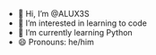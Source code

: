 - 👋 Hi, I’m @ALUX3S
- 👀 I’m interested in learning to code
- 🌱 I’m currently learning Python
- 😄 Pronouns: he/him

<!---
ALUX3S/ALUX3S is a ✨ special ✨ repository because its `README.md` (this file) appears on your GitHub profile.
You can click the Preview link to take a look at your changes.
--->
